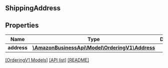 ## ShippingAddress

## Properties

Name | Type | Description | Notes
------------ | ------------- | ------------- | -------------
**address** | [**\AmazonBusinessApi\Model\OrderingV1\Address**](Address.md) |  |

[[OrderingV1 Models]](../) [[API list]](../../Api) [[README]](../../../README.md)

